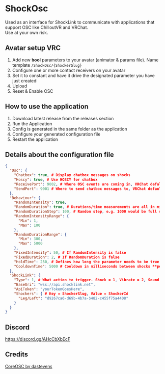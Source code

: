 # ShockOsc
Used as an interface for ShockLink to communicate with applications that support OSC like ChilloutVR and VRChat.  
Use at your own risk.

## Avatar setup  VRC
1. Add new **bool** parameters to your avatar (animator & params file). Name template ``/ShockOsc/{ShockerSlug}``
2. Configure one or more contact receivers on your avatar
3. Set it to constant and have it drive the designated parameter you have just created
4. Upload
5. Reset & Enable OSC

## How to use the application
1. Download latest release from the releases section
2. Run the Application
3. Config is generated in the same folder as the application
4. Configure your generated configuration file
5. Restart the application

## Details about the configuration file
```json
{
  "Osc": {
    "Chatbox": true, # Display chatbox messages on shocks
    "Hoscy": true, # Use HOSCY for chatbox
    "ReceivePort": 9002, # Where OSC events are coming in, VRChat defalt is 9001. If you wanna use HOSCY create a HOSCY route
    "SendPort": 9001 # Where to send chatbox messages to, VRChat default is 9000. We can use 9001 to send it to HOSCY tho.
  },
  "Behaviour": {
    "RandomIntensity": true,
    "RandomDuration": true, # Durations/time measurements are all in milliseconds since v1.0.1.0
    "RandomDurationStep": 100, # Random step, e.g. 1000 would be full seconds
    "RandomIntensityRange": {
      "Min": 1,
      "Max": 100
    },
    "RandomDurationRange": {
      "Min": 300,
      "Max": 5000
    },
    "FixedIntensity": 50, # If RandomIntensity is false
    "FixedDuration": 2, # If RandomDuration is false
    "HoldTime": 250, # Defines how long the parameter needs to be true in milliseconds for the shock to be triggered
    "CooldownTime": 5000 # Cooldown in milliseconds between shocks **per shocker**
  },
  "ShockLink": {
    "Type": 1, # What action to trigger. Shock = 1, Vibrate = 2, Sound = 3
    "BaseUri": "wss://api.shocklink.net",
    "ApiToken": "yourTokenGoesHere",
    "Shockers": { # Key = ShockerSlug, Value = ShockerId
      "Leg/Left": "d9267ca6-d69b-4b7a-b482-c455f75a4408"
    }
  }
}
```

## Discord
https://discord.gg/AHcCbXbEcF

## Credits
[CoreOSC by dastevens](https://github.com/dastevens/CoreOSC)